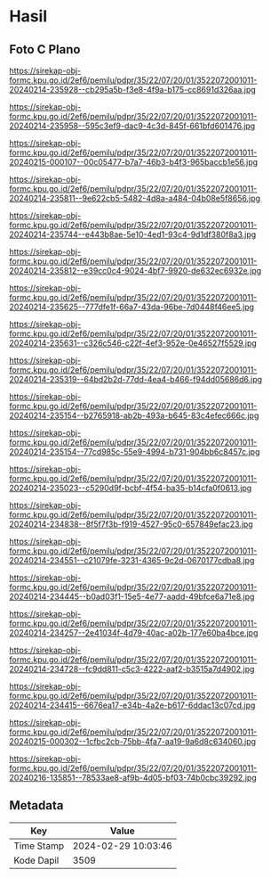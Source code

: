 # Hasil

## Foto C Plano

https://sirekap-obj-formc.kpu.go.id/2ef6/pemilu/pdpr/35/22/07/20/01/3522072001011-20240214-235928--cb295a5b-f3e8-4f9a-b175-cc8691d326aa.jpg

https://sirekap-obj-formc.kpu.go.id/2ef6/pemilu/pdpr/35/22/07/20/01/3522072001011-20240214-235958--595c3ef9-dac9-4c3d-845f-661bfd601476.jpg

https://sirekap-obj-formc.kpu.go.id/2ef6/pemilu/pdpr/35/22/07/20/01/3522072001011-20240215-000107--00c05477-b7a7-46b3-b4f3-965baccb1e56.jpg

https://sirekap-obj-formc.kpu.go.id/2ef6/pemilu/pdpr/35/22/07/20/01/3522072001011-20240214-235811--9e622cb5-5482-4d8a-a484-04b08e5f8656.jpg

https://sirekap-obj-formc.kpu.go.id/2ef6/pemilu/pdpr/35/22/07/20/01/3522072001011-20240214-235744--e443b8ae-5e10-4ed1-93c4-9d1df380f8a3.jpg

https://sirekap-obj-formc.kpu.go.id/2ef6/pemilu/pdpr/35/22/07/20/01/3522072001011-20240214-235812--e39cc0c4-9024-4bf7-9920-de632ec6932e.jpg

https://sirekap-obj-formc.kpu.go.id/2ef6/pemilu/pdpr/35/22/07/20/01/3522072001011-20240214-235625--777dfe1f-66a7-43da-96be-7d0448f46ee5.jpg

https://sirekap-obj-formc.kpu.go.id/2ef6/pemilu/pdpr/35/22/07/20/01/3522072001011-20240214-235631--c326c546-c22f-4ef3-952e-0e46527f5529.jpg

https://sirekap-obj-formc.kpu.go.id/2ef6/pemilu/pdpr/35/22/07/20/01/3522072001011-20240214-235319--64bd2b2d-77dd-4ea4-b466-f94dd05686d6.jpg

https://sirekap-obj-formc.kpu.go.id/2ef6/pemilu/pdpr/35/22/07/20/01/3522072001011-20240214-235154--b2765918-ab2b-493a-b645-83c4efec666c.jpg

https://sirekap-obj-formc.kpu.go.id/2ef6/pemilu/pdpr/35/22/07/20/01/3522072001011-20240214-235154--77cd985c-55e9-4994-b731-904bb6c8457c.jpg

https://sirekap-obj-formc.kpu.go.id/2ef6/pemilu/pdpr/35/22/07/20/01/3522072001011-20240214-235023--c5290d9f-bcbf-4f54-ba35-b14cfa0f0613.jpg

https://sirekap-obj-formc.kpu.go.id/2ef6/pemilu/pdpr/35/22/07/20/01/3522072001011-20240214-234838--8f5f7f3b-f919-4527-95c0-657849efac23.jpg

https://sirekap-obj-formc.kpu.go.id/2ef6/pemilu/pdpr/35/22/07/20/01/3522072001011-20240214-234551--c21079fe-3231-4365-9c2d-0670177cdba8.jpg

https://sirekap-obj-formc.kpu.go.id/2ef6/pemilu/pdpr/35/22/07/20/01/3522072001011-20240214-234445--b0ad03f1-15e5-4e77-aadd-49bfce6a71e8.jpg

https://sirekap-obj-formc.kpu.go.id/2ef6/pemilu/pdpr/35/22/07/20/01/3522072001011-20240214-234257--2e41034f-4d79-40ac-a02b-177e60ba4bce.jpg

https://sirekap-obj-formc.kpu.go.id/2ef6/pemilu/pdpr/35/22/07/20/01/3522072001011-20240214-234728--fc9dd811-c5c3-4222-aaf2-b3515a7d4902.jpg

https://sirekap-obj-formc.kpu.go.id/2ef6/pemilu/pdpr/35/22/07/20/01/3522072001011-20240214-234415--6676ea17-e34b-4a2e-b617-6ddac13c07cd.jpg

https://sirekap-obj-formc.kpu.go.id/2ef6/pemilu/pdpr/35/22/07/20/01/3522072001011-20240215-000302--1cfbc2cb-75bb-4fa7-aa19-9a6d8c634060.jpg

https://sirekap-obj-formc.kpu.go.id/2ef6/pemilu/pdpr/35/22/07/20/01/3522072001011-20240216-135851--78533ae8-af9b-4d05-bf03-74b0cbc39292.jpg


## Metadata

| Key        | Value               |
| ---------- | ------------------- |
| Time Stamp | 2024-02-29 10:03:46 |
| Kode Dapil | 3509                |




